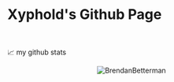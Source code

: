<h1><strong>Xyphold's Github Page</strong></h1>
<br>

📈 my github stats

<p align="center"> <img src="https://github-readme-stats.vercel.app/api?username=BrendanBetterman&show_icons=true&theme=dark" alt="BrendanBetterman" />
